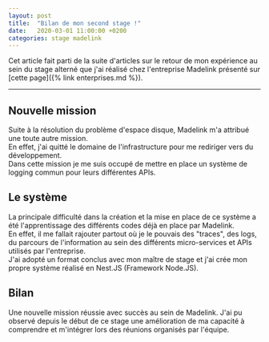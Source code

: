 ```yaml
---
layout: post
title:  "Bilan de mon second stage !"
date:   2020-03-01 11:00:00 +0200
categories: stage madelink
---
```

Cet article fait parti de la suite d'articles sur le retour de mon expérience au sein du stage alterné que j'ai réalisé chez l'entreprise Madelink présenté sur [cette page]({% link enterprises.md %}).

___


## Nouvelle mission

Suite à la résolution du problème d'espace disque, Madelink m'a attribué une toute autre mission.  
En effet, j'ai quitté le domaine de l'infrastructure pour me rediriger vers du développement.  
Dans cette mission je me suis occupé de mettre en place un système de logging commun pour leurs différentes APIs.

## Le système

La principale difficulté dans la création et la mise en place de ce système a été l'apprentissage des différents codes déjà en place par Madelink.  
En effet, il me fallait rajouter partout où je le pouvais des "traces", des logs, du parcours de l'information au sein des différents micro-services et APIs utilisés par l'entreprise.  
J'ai adopté un format conclus avec mon maître de stage et j'ai crée mon propre système réalisé en Nest.JS (Framework Node.JS).

## Bilan

Une nouvelle mission réussie avec succès au sein de Madelink. J'ai pu observé depuis le début de ce stage une amélioration de ma capacité à comprendre et m'intégrer lors des réunions organisés par l'équipe.